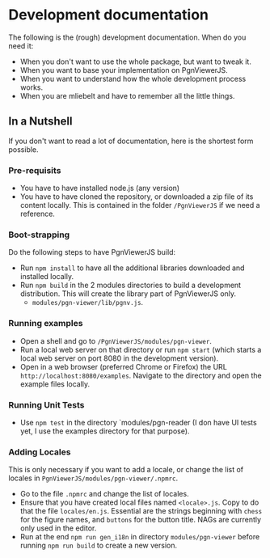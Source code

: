 # Development documentation

The following is the (rough) development documentation. When do you need it:

* When you don't want to use the whole package, but want to tweak it.
* When you want to base your implementation on PgnViewerJS.
* When you want to understand how the whole development process works.
* When you are mliebelt and have to remember all the little things.

## In a Nutshell

If you don't want to read a lot of documentation, here is the shortest form possible.

### Pre-requisits

* You have to have installed node.js (any version)
* You have to have cloned the repository, or downloaded a zip file of its content locally. This is contained in the folder `/PgnViewerJS` if we need a reference.

### Boot-strapping

Do the following steps to have PgnViewerJS build:

* Run `npm install` to have all the additional libraries downloaded and installed locally.
* Run `npm build` in the 2 modules directories to build a development distribution. This will create the library part of PgnViewerJS only.
  * `modules/pgn-viewer/lib/pgnv.js`.

### Running examples

* Open a shell and go to `/PgnViewerJS/modules/pgn-viewer`.
* Run a local web server on that directory or run `npm start` (which starts a local web server on port 8080 in the development version).
* Open in a web browser (preferred Chrome or Firefox) the URL `http://localhost:8080/examples`. Navigate to the directory and open the example files locally.

### Running Unit Tests

* Use `npm test` in the directory `modules/pgn-reader (I don have UI tests yet, I use the examples directory for that purpose).

### Adding Locales

This is only necessary if you want to add a locale, or change the list of locales in `PgnViewerJS/modules/pgn-viewer/.npmrc`.

* Go to the file `.npmrc` and change the list of locales.
* Ensure that you have created local files named `<locale>.js`. Copy to do that the file `locales/en.js`. Essential are the strings beginning with `chess` for the figure names, and `buttons` for the button title. NAGs are currently only used in the editor.
* Run at the end `npm run gen_i18n` in directory `modules/pgn-viewer` before running `npm run build` to create a new version.
